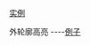  [实例](http://www.webgl3d.cn/threejs/docs/#examples/zh/postprocessing/EffectComposer)

外轮廓高亮 ----[例子](http://www.webgl3d.cn/threejs/examples/#webgl_postprocessing_outline)